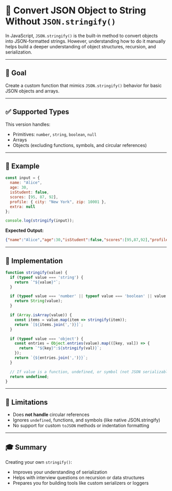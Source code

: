 # 🧠 Convert JSON Object to String Without `JSON.stringify()`

In JavaScript, `JSON.stringify()` is the built-in method to convert objects into JSON-formatted strings. However, understanding how to do it manually helps build a deeper understanding of object structures, recursion, and serialization.

---

## 📌 Goal

Create a custom function that mimics `JSON.stringify()` behavior for basic JSON objects and arrays.

---

## ✅ Supported Types

This version handles:

- Primitives: `number`, `string`, `boolean`, `null`
- Arrays
- Objects (excluding functions, symbols, and circular references)

---

## 🧪 Example

```js
const input = {
  name: "Alice",
  age: 30,
  isStudent: false,
  scores: [95, 87, 92],
  profile: { city: "New York", zip: 10001 },
  extra: null
};

console.log(stringify(input));
```

**Expected Output:**

```json
{"name":"Alice","age":30,"isStudent":false,"scores":[95,87,92],"profile":{"city":"New York","zip":10001},"extra":null}
```

---

## 🧩 Implementation

```js
function stringify(value) {
  if (typeof value === 'string') {
    return `"${value}"`;
  }

  if (typeof value === 'number' || typeof value === 'boolean' || value === null) {
    return String(value);
  }

  if (Array.isArray(value)) {
    const items = value.map(item => stringify(item));
    return `[${items.join(',')}]`;
  }

  if (typeof value === 'object') {
    const entries = Object.entries(value).map(([key, val]) => {
      return `"${key}":${stringify(val)}`;
    });
    return `{${entries.join(',')}}`;
  }

  // If value is a function, undefined, or symbol (not JSON serializable)
  return undefined;
}
```

---

## 🚫 Limitations

- Does **not handle** circular references
- Ignores `undefined`, functions, and symbols (like native JSON.stringify)
- No support for custom `toJSON` methods or indentation formatting

---

## 🎓 Summary

Creating your own `stringify()`:
- Improves your understanding of serialization
- Helps with interview questions on recursion or data structures
- Prepares you for building tools like custom serializers or loggers
